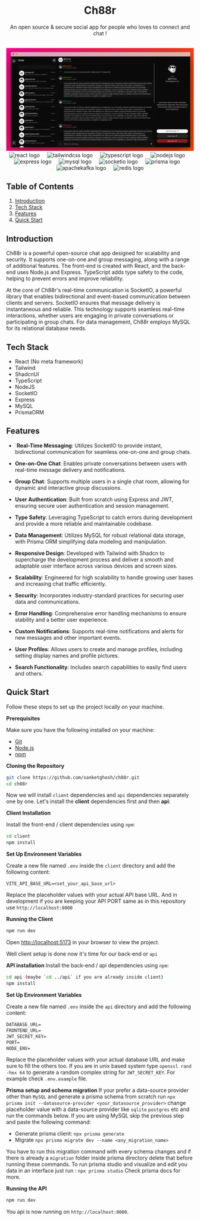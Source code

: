 <div align="center">
<h1>Ch88r</h1>
<p>An open source & secure social app for people who loves to connect and chat !</p>
</div>

<div align="center">
  <br />
    <a href="https://github.com/sanketghosh/ch88r" target="_blank">
      <img src="https://github.com/sanketghosh/ch88r/blob/main/client/public/ch88r-demo.png" alt="Project Banner">
    </a>
  <br />
</div>

<div align="center">
  <img src="https://img.shields.io/badge/React-61DAFB?logo=react&logoColor=black&style=for-the-badge" height="40" alt="react logo"  />
  <img width="12" />
  <img src="https://img.shields.io/badge/Tailwind CSS-06B6D4?logo=tailwindcss&logoColor=black&style=for-the-badge" height="40" alt="tailwindcss logo"  />
  <img width="12" />
  <img src="https://img.shields.io/badge/TypeScript-3178C6?logo=typescript&logoColor=white&style=for-the-badge" height="40" alt="typescript logo"  />
  <img width="12" />
    <img src="https://img.shields.io/badge/Node.js-339933?logo=nodedotjs&logoColor=white&style=for-the-badge" height="40" alt="nodejs logo"  />
  <img width="12" />
  <img src="https://img.shields.io/badge/Express-000000?logo=express&logoColor=white&style=for-the-badge" height="40" alt="express logo"  />
  <img width="12" />
  <img src="https://img.shields.io/badge/MySQL-4479A1?logo=mysql&logoColor=white&style=for-the-badge" height="40" alt="mysql logo"  />
  <img width="12" />
  <img src="https://img.shields.io/badge/Socket.io-010101?logo=socketdotio&logoColor=white&style=for-the-badge" height="40" alt="socketio logo"  />
  <img width="12" />
  <img src="https://img.shields.io/badge/Prisma-2D3748?logo=prisma&logoColor=white&style=for-the-badge" height="40" alt="prisma logo"  />
  <img width="12" />
  <img src="https://img.shields.io/badge/Apache Kafka-231F20?logo=apachekafka&logoColor=white&style=for-the-badge" height="40" alt="apachekafka logo"  />
  <img width="12" />
  <img src="https://img.shields.io/badge/Redis-DC382D?logo=redis&logoColor=white&style=for-the-badge" height="40" alt="redis logo"  />
</div>

</div>

## Table of Contents

1. [Introduction](#introduction)
2. [Tech Stack](#tech-stack)
3. [Features](#features)
4. [Quick Start](#quick-start)

## <a name="introduction">Introduction</a>

Ch88r is a powerful open-source chat app designed for scalability and security. It supports one-on-one and group messaging, along with a range of additional features. The front-end is created with React, and the back-end uses Node.js and Express. TypeScript adds type safety to the code, helping to prevent errors and improve reliability.

At the core of Ch88r's real-time communication is SocketIO, a powerful library that enables bidirectional and event-based communication between clients and servers. SocketIO ensures that message delivery is instantaneous and reliable. This technology supports seamless real-time interactions, whether users are engaging in private conversations or participating in group chats. For data management, Ch88r employs MySQL for its relational database needs.

## <a name="tech-stack">Tech Stack</a>

- React (No meta framework)
- Tailwind
- ShadcnUI
- TypeScript
- NodeJS
- SocketIO
- Express
- MySQL
- PrismaORM

## <a name="features">Features</a>

- `**Real-Time Messaging**: Utilizes SocketIO to provide instant, bidirectional communication for seamless one-on-one and group chats.

- **One-on-One Chat**: Enables private conversations between users with real-time message delivery and notifications.

- **Group Chat**: Supports multiple users in a single chat room, allowing for dynamic and interactive group discussions.

- **User Authentication**: Built from scratch using Express and JWT, ensuring secure user authentication and session management.

- **Type Safety**: Leveraging TypeScript to catch errors during development and provide a more reliable and maintainable codebase.

- **Data Management**: Utilizes MySQL for robust relational data storage, with Prisma ORM simplifying data modeling and manipulation.

- **Responsive Design**: Developed with Tailwind with Shadcn to supercharge the development process and deliver a smooth and adaptable user interface across various devices and screen sizes.

- **Scalability**: Engineered for high scalability to handle growing user bases and increasing chat traffic efficiently.

- **Security**: Incorporates industry-standard practices for securing user data and communications.

- **Error Handling**: Comprehensive error handling mechanisms to ensure stability and a better user experience.

- **Custom Notifications**: Supports real-time notifications and alerts for new messages and other important events.

- **User Profiles**: Allows users to create and manage profiles, including setting display names and profile pictures.

- **Search Functionality**: Includes search capabilities to easily find users and others.`

## <a name="quick-start">Quick Start</a>

Follow these steps to set up the project locally on your machine.

**Prerequisites**

Make sure you have the following installed on your machine:

- [Git](https://git-scm.com/)
- [Node.js](https://nodejs.org/en)
- [npm](https://www.npmjs.com/)

**Cloning the Repository**

```bash
git clone https://github.com/sanketghosh/ch88r.git
cd ch88r
```

Now we will install `client` dependencies and `api` dependencies separately one by one. Let's install the **client** dependencies first and then **api**:

**Client Installation**

Install the front-end / client dependencies using `npm`:

```bash
cd client
npm install
```

**Set Up Environment Variables**

Create a new file named `.env` inside the `client` directory and add the following content:

```env
VITE_API_BASE_URL=<set_your_api_base_url>
```

Replace the placeholder values with your actual API base URL. And in development if you are keeping your API PORT same as in this repository use `http://localhost:8000`

**Running the Client**

```bash
npm run dev
```

Open [http://localhost:5173](http://localhost:5173) in your browser to view the project.

Well client setup is done now it's time for our back-end or `api`

**API installation**
Install the back-end / api dependencies using `npm`:

```bash
cd api (maybe `cd ../api` if you are already inside client)
npm install
```

**Set Up Environment Variables**

Create a new file named `.env` inside the `api` directory and add the following content:

```env
DATABASE_URL=
FRONTEND_URL=
JWT_SECRET_KEY=
PORT=
NODE_ENV=
```

Replace the placeholder values with your actual database URL and make sure to fill the others too. If you are in unix based system type `openssl rand -hex 64` to generate a random complex string for `JWT_SECRET_KEY`. For example check `.env.example` file.

**Prisma setup and schema migration**
If your prefer a data-source provider other than `MySQL` and generate a prisma schema from scratch run `npx prisma init --datasource-provider <your_datasource_provider>` change placeholder value with a data-source provider like `sqlite` `postgres` etc and run the commands below.
If you are using MySQL skip the previous step and paste the following command:

- Generate prisma client: `npx prisma generate`
- Migrate `npx prisma migrate dev --name <any_migration_name>`

You have to run this migration command with every schema changes and if there is already a `migration` folder inside prisma directory delete that before running these commands.
To run prisma studio and visualize and edit you data in an interface just run : `npx prisma studio`
Check prisma docs for more.

**Running the API**

```bash
npm run dev
```

You api is now running on `http://localhost:8000`.
